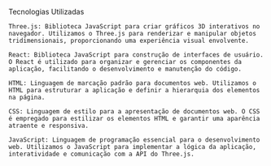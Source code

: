 Tecnologias Utilizadas

    Three.js: Biblioteca JavaScript para criar gráficos 3D interativos no navegador. Utilizamos o Three.js para renderizar e manipular objetos tridimensionais, proporcionando uma experiência visual envolvente.

    React: Biblioteca JavaScript para construção de interfaces de usuário. O React é utilizado para organizar e gerenciar os componentes da aplicação, facilitando o desenvolvimento e manutenção do código.

    HTML: Linguagem de marcação padrão para documentos web. Utilizamos o HTML para estruturar a aplicação e definir a hierarquia dos elementos na página.

    CSS: Linguagem de estilo para a apresentação de documentos web. O CSS é empregado para estilizar os elementos HTML e garantir uma aparência atraente e responsiva.

    JavaScript: Linguagem de programação essencial para o desenvolvimento web. Utilizamos o JavaScript para implementar a lógica da aplicação, interatividade e comunicação com a API do Three.js.
